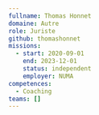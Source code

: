 ```yaml
---
fullname: Thomas Honnet
domaine: Autre
role: Juriste
github: thomashonnet
missions:
  - start: 2020-09-01
    end: 2023-12-01
    status: independent
    employer: NUMA
competences:
  - Coaching
teams: []
---
```

